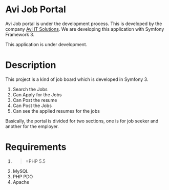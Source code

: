 Avi Job Portal
==============

Avi Job portal is under the development process. This is developed by the company <a href="http://aviitsolutions.com" target="_blank">Avi IT Solutions</a>. We are developing this application with Symfony Framework 3.

This application is under development. 

Description
============
This project is a kind of job board which is developed in Symfony 3.
1) Search the Jobs
2) Can Apply for the Jobs
3) Can Post the resume
4) Can Post the Jobs
5) Can see the applied resumes for the jobs

Basically, the portal is divided for two sections, one is for job seeker and another for the employer.

Requirements
=============
1) >=PHP 5.5
2) MySQL
3) PHP PDO
4) Apache
